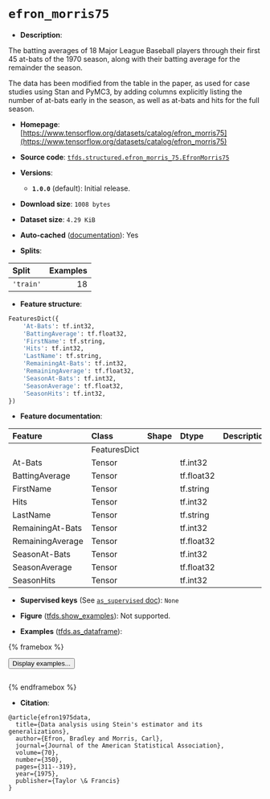 <div itemscope itemtype="http://schema.org/Dataset">
  <div itemscope itemprop="includedInDataCatalog" itemtype="http://schema.org/DataCatalog">
    <meta itemprop="name" content="TensorFlow Datasets" />
  </div>
  <meta itemprop="name" content="efron_morris75" />
  <meta itemprop="description" content="The batting averages of 18 Major League Baseball players through their first 45&#10;at-bats of the 1970 season, along with their batting average for the remainder&#10;the season.&#10;&#10;The data has been modified from the table in the paper, as used for case studies&#10;using Stan and PyMC3, by  adding columns explicitly listing the number of&#10;at-bats early in the season, as well as at-bats and hits for the full season.&#10;&#10;To use this dataset:&#10;&#10;```python&#10;import tensorflow_datasets as tfds&#10;&#10;ds = tfds.load(&#x27;efron_morris75&#x27;, split=&#x27;train&#x27;)&#10;for ex in ds.take(4):&#10;  print(ex)&#10;```&#10;&#10;See [the guide](https://www.tensorflow.org/datasets/overview) for more&#10;informations on [tensorflow_datasets](https://www.tensorflow.org/datasets).&#10;&#10;" />
  <meta itemprop="url" content="https://www.tensorflow.org/datasets/catalog/efron_morris75" />
  <meta itemprop="sameAs" content="https://www.tensorflow.org/datasets/catalog/efron_morris75" />
  <meta itemprop="citation" content="@article{efron1975data,&#10;  title={Data analysis using Stein&#x27;s estimator and its generalizations},&#10;  author={Efron, Bradley and Morris, Carl},&#10;  journal={Journal of the American Statistical Association},&#10;  volume={70},&#10;  number={350},&#10;  pages={311--319},&#10;  year={1975},&#10;  publisher={Taylor \&amp; Francis}&#10;}" />
</div>

# `efron_morris75`


*   **Description**:

The batting averages of 18 Major League Baseball players through their first 45
at-bats of the 1970 season, along with their batting average for the remainder
the season.

The data has been modified from the table in the paper, as used for case studies
using Stan and PyMC3, by adding columns explicitly listing the number of at-bats
early in the season, as well as at-bats and hits for the full season.

*   **Homepage**:
    [https://www.tensorflow.org/datasets/catalog/efron_morris75](https://www.tensorflow.org/datasets/catalog/efron_morris75)

*   **Source code**:
    [`tfds.structured.efron_morris_75.EfronMorris75`](https://github.com/tensorflow/datasets/tree/master/tensorflow_datasets/structured/efron_morris_75/efron_morris_75.py)

*   **Versions**:

    *   **`1.0.0`** (default): Initial release.

*   **Download size**: `1008 bytes`

*   **Dataset size**: `4.29 KiB`

*   **Auto-cached**
    ([documentation](https://www.tensorflow.org/datasets/performances#auto-caching)):
    Yes

*   **Splits**:

Split     | Examples
:-------- | -------:
`'train'` | 18

*   **Feature structure**:

```python
FeaturesDict({
    'At-Bats': tf.int32,
    'BattingAverage': tf.float32,
    'FirstName': tf.string,
    'Hits': tf.int32,
    'LastName': tf.string,
    'RemainingAt-Bats': tf.int32,
    'RemainingAverage': tf.float32,
    'SeasonAt-Bats': tf.int32,
    'SeasonAverage': tf.float32,
    'SeasonHits': tf.int32,
})
```

*   **Feature documentation**:

Feature          | Class        | Shape | Dtype      | Description
:--------------- | :----------- | :---- | :--------- | :----------
                 | FeaturesDict |       |            |
At-Bats          | Tensor       |       | tf.int32   |
BattingAverage   | Tensor       |       | tf.float32 |
FirstName        | Tensor       |       | tf.string  |
Hits             | Tensor       |       | tf.int32   |
LastName         | Tensor       |       | tf.string  |
RemainingAt-Bats | Tensor       |       | tf.int32   |
RemainingAverage | Tensor       |       | tf.float32 |
SeasonAt-Bats    | Tensor       |       | tf.int32   |
SeasonAverage    | Tensor       |       | tf.float32 |
SeasonHits       | Tensor       |       | tf.int32   |

*   **Supervised keys** (See
    [`as_supervised` doc](https://www.tensorflow.org/datasets/api_docs/python/tfds/load#args)):
    `None`

*   **Figure**
    ([tfds.show_examples](https://www.tensorflow.org/datasets/api_docs/python/tfds/visualization/show_examples)):
    Not supported.

*   **Examples**
    ([tfds.as_dataframe](https://www.tensorflow.org/datasets/api_docs/python/tfds/as_dataframe)):

<!-- mdformat off(HTML should not be auto-formatted) -->

{% framebox %}

<button id="displaydataframe">Display examples...</button>
<div id="dataframecontent" style="overflow-x:auto"></div>
<script>
const url = "https://storage.googleapis.com/tfds-data/visualization/dataframe/efron_morris75-1.0.0.html";
const dataButton = document.getElementById('displaydataframe');
dataButton.addEventListener('click', async () => {
  // Disable the button after clicking (dataframe loaded only once).
  dataButton.disabled = true;

  const contentPane = document.getElementById('dataframecontent');
  try {
    const response = await fetch(url);
    // Error response codes don't throw an error, so force an error to show
    // the error message.
    if (!response.ok) throw Error(response.statusText);

    const data = await response.text();
    contentPane.innerHTML = data;
  } catch (e) {
    contentPane.innerHTML =
        'Error loading examples. If the error persist, please open '
        + 'a new issue.';
  }
});
</script>

{% endframebox %}

<!-- mdformat on -->

*   **Citation**:

```
@article{efron1975data,
  title={Data analysis using Stein's estimator and its generalizations},
  author={Efron, Bradley and Morris, Carl},
  journal={Journal of the American Statistical Association},
  volume={70},
  number={350},
  pages={311--319},
  year={1975},
  publisher={Taylor \& Francis}
}
```

